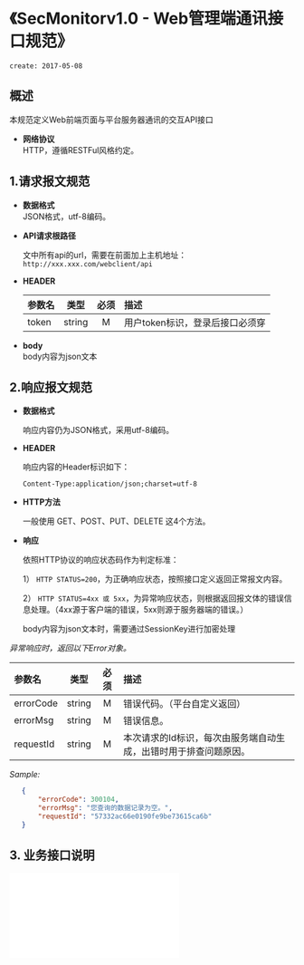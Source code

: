 # 《SecMonitorv1.0 - Web管理端通讯接口规范》 #

`create: 2017-05-08`

## 概述 ##
  本规范定义Web前端页面与平台服务器通讯的交互API接口

  
- **网络协议**  
  HTTP，遵循RESTFul风格约定。

## 1.请求报文规范 ##

- **数据格式**  
  JSON格式，utf-8编码。

- **API请求根路径**

    文中所有api的url，需要在前面加上主机地址：
	`http://xxx.xxx.com/webclient/api`  


- **HEADER**

	参数名 | 类型 | 必须 | 描述
 	:------|:----:|:-------:|:--------
 	token | string | M | 用户token标识，登录后接口必须穿

- **body**  
  body内容为json文本
  
 
## 2.响应报文规范 ##


- **数据格式** 

    响应内容仍为JSON格式，采用utf-8编码。

- **HEADER** 

    响应内容的Header标识如下：

    `Content-Type:application/json;charset=utf-8`

- **HTTP方法** 

    一般使用 GET、POST、PUT、DELETE 这4个方法。



- **响应**

    依照HTTP协议的响应状态码作为判定标准：
    
     1） `HTTP STATUS=200`，为正确响应状态，按照接口定义返回正常报文内容。 
    
     2） `HTTP STATUS=4xx 或 5xx`，为异常响应状态，则根据返回报文体的错误信息处理。（4xx源于客户端的错误，5xx则源于服务器端的错误。）

     body内容为json文本时，需要通过SessionKey进行加密处理   
 
 *异常响应时，返回以下Error对象。*


   参数名 | 类型 | 必须 | 描述
 	:------|:----:|:-------:|:--------
 	errorCode | string | M | 错误代码。（平台自定义返回）
 	errorMsg | string | M | 错误信息。
 	requestId | string | M | 本次请求的Id标识，每次由服务端自动生成，出错时用于排查问题原因。


  *Sample:*

 ```json
	{
		"errorCode": 300104,
		"errorMsg": "您查询的数据记录为空。",
		"requestId": "57332ac66e0190fe9be73615ca6b"
	}  
 ```  



## 3. 业务接口说明 ##

![用户](staff_API.md) 